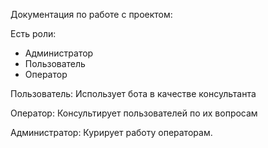 Документация по работе с проектом:

Есть роли:
- Администратор
- Пользователь
- Оператор

Пользователь:
Использует бота в качестве консультанта

Оператор:
Консультирует пользователей по их вопросам

Администратор:
Курирует работу операторам. 